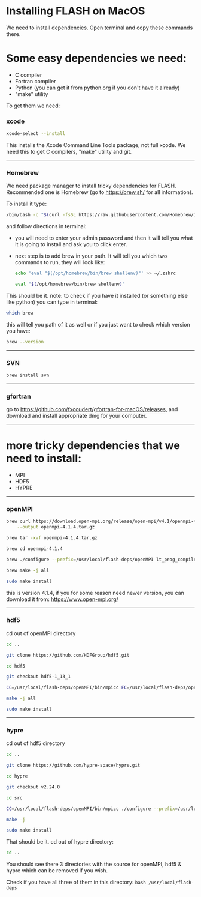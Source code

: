 # Installing FLASH on MacOS

We need to install dependencies. Open terminal and copy these commands there.  

# Some easy dependencies we need: 
* C compiler
* Fortran compiler
* Python (you can get it from python.org if you don't have it already)
* "make" utility

To get them we need: 
### xcode

```bash 
xcode-select --install
```

This installs the Xcode Command Line Tools package, not full xcode. We need this to get C compilers, "make" utility and git. 

---

### Homebrew
We need package manager to install tricky dependencies for FLASH. Recommended one is Homebrew (go to https://brew.sh/ for all information). 

To install it type:

```bash 
/bin/bash -c "$(curl -fsSL https://raw.githubusercontent.com/Homebrew/install/HEAD/install.sh)"
```

and follow directions in terminal: 
* you will need to enter your admin password and then it will tell you what it is going to install and ask you to click enter.

* next step is to add brew in your path. It will tell you which two commands to run, they will look like: 

   ```bash 
   echo 'eval "$(/opt/homebrew/bin/brew shellenv)"' >> ~/.zshrc
   ```
   ```bash 
   eval "$(/opt/homebrew/bin/brew shellenv)"
   ```

This should be it. note: to check if you have it installed (or something else like python) you can type in terminal:
```bash
which brew
```
this will tell you path of it as well
or if you just want to check which version you have:
```bash
brew --version
```

---

### SVN
```bash 
brew install svn
```
---

### gfortran
go to https://github.com/fxcoudert/gfortran-for-macOS/releases, and download and install appropriate dmg for your computer. 

---

# more tricky dependencies that we need to install: 
* MPI
* HDF5
* HYPRE

---
### openMPI

```bash 
brew curl https://download.open-mpi.org/release/open-mpi/v4.1/openmpi-4.1.4.tar.gz \
    --output openmpi-4.1.4.tar.gz 
```

```bash 
brew tar -xvf openmpi-4.1.4.tar.gz
```

```bash 
brew cd openmpi-4.1.4
```

```bash 
brew ./configure --prefix=/usr/local/flash-deps/openMPI lt_prog_compiler_wl_FC='-Wl,'
```

```bash 
brew make -j all
```

```bash 
sudo make install
```

this is version 4.1.4, if you for some reason need newer version, you can download it from: https://www.open-mpi.org/ 

---
### hdf5

cd out of openMPI directory

```bash 
cd ..
```

```bash 
git clone https://github.com/HDFGroup/hdf5.git
```

```bash 
cd hdf5
```

```bash 
git checkout hdf5-1_13_1
```

```bash 
CC=/usr/local/flash-deps/openMPI/bin/mpicc FC=/usr/local/flash-deps/openMPI/bin/mpif90 ./configure --enable-parallel --enable-fortran --prefix=/usr/local/flash-deps/hdf5
```

```bash 
make -j all
```

```bash 
sudo make install
```
---
### hypre

cd out of hdf5 directory

```bash 
cd ..
```

```bash 
git clone https://github.com/hypre-space/hypre.git
```

```bash 
cd hypre
```

```bash 
git checkout v2.24.0
```

```bash 
cd src
```

```bash 
CC=/usr/local/flash-deps/openMPI/bin/mpicc ./configure --prefix=/usr/local/flash-deps/hypre
```

```bash 
make -j
```

```bash 
sudo make install
```

That should be it. cd out of hypre directory:

```bash 
cd ..
```
You should see there 3 directories with the source for openMPI, hdf5 & hypre which can be removed if you wish. 

Check if you have all three of them in this directory: ```bash /usr/local/flash-deps```






















